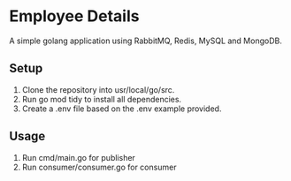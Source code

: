 # Employee Details
A simple golang application using RabbitMQ, Redis, MySQL and MongoDB.

## Setup
1. Clone the repository into usr/local/go/src.
2. Run go mod tidy to install all dependencies.
3. Create a .env file based on the .env example provided.

## Usage
1. Run cmd/main.go for publisher 
2. Run consumer/consumer.go for consumer
